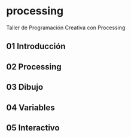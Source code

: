 # processing
Taller de Programación Creativa con Processing

## 01 Introducción 
## 02 Processing
## 03 Dibujo
## 04 Variables
## 05 Interactivo

